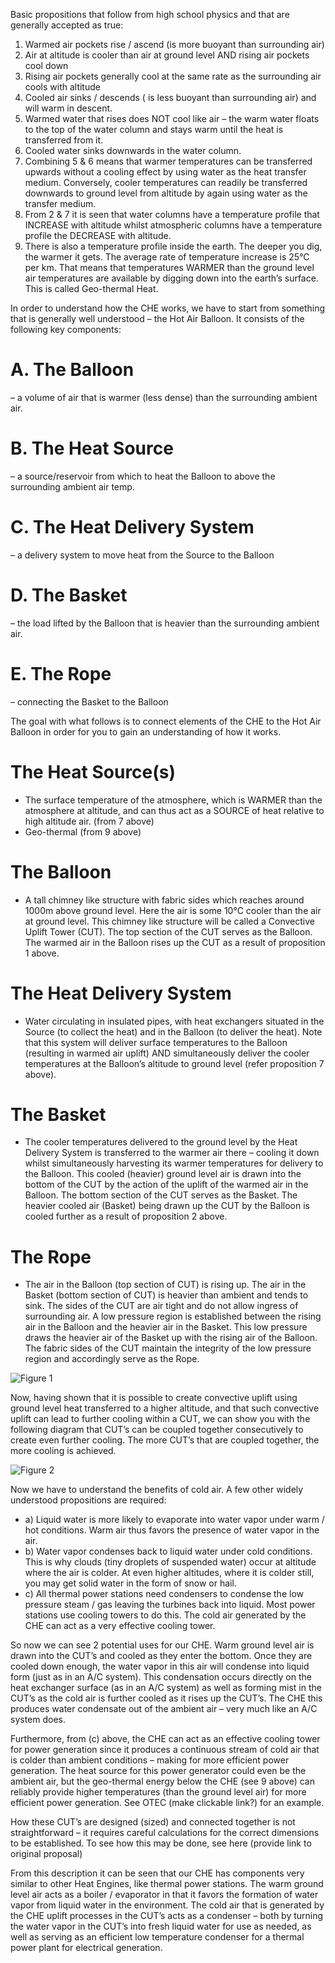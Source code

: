 Basic propositions that follow from high school physics and that are generally accepted as true:
1. Warmed air pockets rise / ascend (is more buoyant than surrounding air)
2. Air at altitude is cooler than air at ground level AND rising air pockets cool down 
3. Rising air pockets generally cool at the same rate as the surrounding air cools with altitude
4. Cooled air sinks / descends ( is less buoyant than surrounding air) and will warm in descent.
5. Warmed water that rises does NOT cool like air – the warm water floats to the top of the water column and stays warm until the heat is transferred from it.
6. Cooled water sinks downwards in the water column.
7. Combining 5 & 6 means that warmer temperatures can be transferred upwards without a cooling effect by using water as the heat transfer medium. Conversely, cooler temperatures can readily be transferred downwards to ground level from altitude by again using water as the transfer medium.
8. From 2 & 7 it is seen that water columns have a temperature profile that INCREASE with altitude whilst atmospheric columns have a temperature profile the DECREASE with altitude.
9. There is also a temperature profile inside the earth.  The deeper you dig, the warmer it gets.  The average rate of temperature increase is 25°C per km.  That means that temperatures WARMER than the ground level air temperatures are available by digging down into the earth’s surface.  This is called Geo-thermal Heat.

In order to understand how the CHE works, we have to start from something that is generally well understood – the Hot Air Balloon.  It consists of the following key components:

# A. The Balloon
– a volume of air that is warmer (less dense) than the surrounding ambient air.

# B. The Heat Source
– a source/reservoir from which to heat the Balloon to above the surrounding ambient air temp.

# C. The Heat Delivery System
– a delivery system to move heat from the Source to the Balloon

# D. The Basket
– the load lifted by the Balloon that is heavier than the surrounding ambient air.

# E. The Rope
– connecting the Basket to the Balloon

The goal with what follows is to connect elements of the CHE to the Hot Air Balloon in order for you to gain an understanding of how it works.  

# The Heat Source(s)
- The surface temperature of the atmosphere, which is WARMER than the atmosphere at altitude, and can thus act as a SOURCE of heat relative to high altitude air. (from 7 above)
- Geo-thermal (from 9 above)

# The Balloon
- A tall chimney like structure with fabric sides which reaches around 1000m above ground level. Here the air is some 10°C cooler than the air at ground level.  This chimney like structure will be called a Convective Uplift Tower (CUT).  The top section of the CUT serves as the Balloon.  The warmed air in the Balloon rises up the CUT as a result of proposition 1 above.

# The Heat Delivery System
- Water circulating in insulated pipes, with heat exchangers situated in the Source (to collect the heat) and in the Balloon (to deliver the heat).  Note that this system will deliver surface temperatures to the Balloon (resulting in warmed air uplift) AND simultaneously deliver the cooler temperatures at the Balloon’s altitude to ground level (refer proposition 7 above).

# The Basket
- The cooler temperatures delivered to the ground level by the Heat Delivery System is transferred to the warmer air there – cooling it down whilst simultaneously harvesting its warmer temperatures for delivery to the Balloon.  This cooled (heavier) ground level air is drawn into the bottom of the CUT by the action of the uplift of the warmed air in the Balloon.  The bottom section of the CUT serves as the Basket.  The heavier cooled air (Basket) being drawn up the CUT by the Balloon is cooled further as a result of proposition 2 above.

# The Rope
- The air in the Balloon (top section of CUT) is rising up.  The air in the Basket (bottom section of CUT) is heavier than ambient and tends to sink.  The sides of the CUT are air tight and do not allow ingress of surrounding air.  A low pressure region is established between the rising air in the Balloon and the heavier air in the Basket.  This low pressure draws the heavier air of the Basket up with the rising air of the Balloon. The fabric sides of the CUT maintain the integrity of the low pressure region and accordingly serve as the Rope.

![Figure 1](/images/se-balloon.png)

Now, having shown that it is possible to create convective uplift using ground level heat transferred to a higher altitude, and that such convective uplift can lead to further cooling within a CUT, we can show you with the following diagram that CUT’s can be coupled together consecutively to create even further cooling.  The more CUT’s that are coupled together, the more cooling is achieved.

![Figure 2](/images/se-cuts.png)

Now we have to understand the benefits of cold air.  A few other widely understood propositions are required:

- a) Liquid water is more likely to evaporate into water vapor under warm / hot conditions.  Warm air thus favors the presence of water vapor in the air.  
- b) Water vapor condenses back to liquid water under cold conditions.  This is why clouds (tiny droplets of suspended water) occur at altitude where the air is colder.  At even higher altitudes, where it is colder still, you may get solid water in the form of snow or hail.
- c) All thermal power stations need condensers to condense the low pressure steam / gas leaving the turbines back into liquid.  Most power stations use cooling towers to do this.  The cold air generated by the CHE can act as a very effective cooling tower.

So now we can see 2 potential uses for our CHE.  Warm ground level air is drawn into the CUT’s and cooled as they enter the bottom.  Once they are cooled down enough, the water vapor in this air will condense into liquid form (just as in an A/C system).  This condensation occurs directly on the heat exchanger surface (as in an A/C system) as well as forming mist in the CUT’s as the cold air is further cooled as it rises up the CUT’s.  The CHE this produces water condensate out of the ambient air – very much like an A/C system does.

Furthermore, from (c) above, the CHE can act as an effective cooling tower for  power generation since it produces a continuous stream of cold air that is colder than ambient conditions – making for more efficient power generation.  The heat source for this power generator could even be the ambient air, but the geo-thermal energy below the CHE (see 9 above) can reliably provide higher temperatures (than the ground level air) for more efficient power generation.  See OTEC (make clickable link?) for an example. 

How these CUT’s are designed (sized) and connected together is not straightforward – it requires careful calculations for the correct dimensions to be established.  To see how this may be done, see here (provide link to original proposal)

From this description it can be seen that our CHE has components very similar to other Heat Engines, like thermal power stations.  The warm ground level air acts as a boiler / evaporator in that it favors the formation of water vapor from liquid water in the environment.  The cold air that is generated by the CHE uplift processes in the CUT’s acts as a condenser – both by turning the water vapor in the CUT’s into fresh liquid water for use as needed, as well as serving as an efficient low temperature condenser for a thermal power plant for electrical generation.